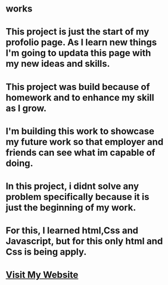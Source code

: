 # works
# This project is just the start of my profolio page. As I learn new things I'm  going to updata this page with my new ideas and skills.
# This project was build because of homework and to enhance my skill as I grow.
# I'm building this work to showcase my future work so that employer and friends can see what im capable of doing.
# In this project, i didnt solve any problem specifically because it is just the beginning of my work.
# For this, I learned html,Css and Javascript, but for this only html and Css is being apply.
#  [Visit My Website](https://marli556.github.io/week2_homework/)





